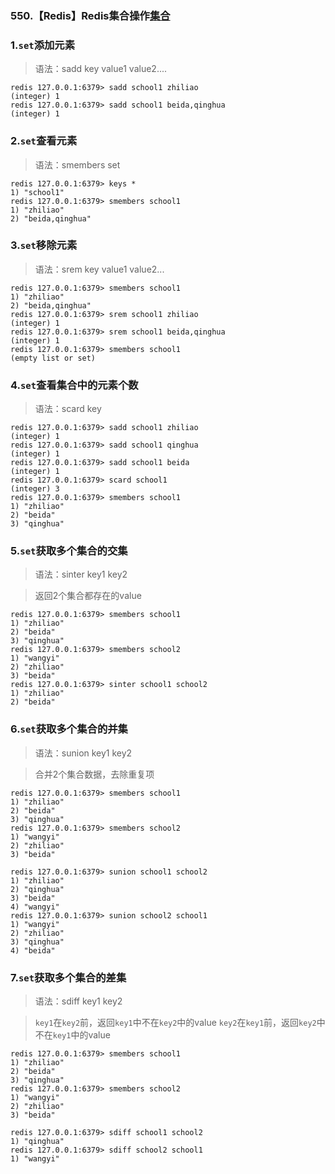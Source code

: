 ### 550.【Redis】Redis集合操作[集合](http://wangkaixiang.cn/python-flask/di-shi-sizhang-ff1a-redis-jiao-cheng.html)

### 1.`set`添加元素
> 语法：sadd key value1 value2....
```
redis 127.0.0.1:6379> sadd school1 zhiliao
(integer) 1
redis 127.0.0.1:6379> sadd school1 beida,qinghua
(integer) 1
```

### 2.`set`查看元素
> 语法：smembers set
```shell
redis 127.0.0.1:6379> keys *
1) "school1"
redis 127.0.0.1:6379> smembers school1
1) "zhiliao"
2) "beida,qinghua"
```

### 3.`set`移除元素
> 语法：srem key value1 value2...
```shell
redis 127.0.0.1:6379> smembers school1
1) "zhiliao"
2) "beida,qinghua"
redis 127.0.0.1:6379> srem school1 zhiliao
(integer) 1
redis 127.0.0.1:6379> srem school1 beida,qinghua
(integer) 1
redis 127.0.0.1:6379> smembers school1
(empty list or set)
```

### 4.`set`查看集合中的元素个数
> 语法：scard key
```shell
redis 127.0.0.1:6379> sadd school1 zhiliao
(integer) 1
redis 127.0.0.1:6379> sadd school1 qinghua
(integer) 1
redis 127.0.0.1:6379> sadd school1 beida
(integer) 1
redis 127.0.0.1:6379> scard school1
(integer) 3
redis 127.0.0.1:6379> smembers school1
1) "zhiliao"
2) "beida"
3) "qinghua"
```

### 5.`set`获取多个集合的交集
> 语法：sinter key1 key2

> 返回2个集合都存在的value
```shell
redis 127.0.0.1:6379> smembers school1
1) "zhiliao"
2) "beida"
3) "qinghua"
redis 127.0.0.1:6379> smembers school2
1) "wangyi"
2) "zhiliao"
3) "beida"
redis 127.0.0.1:6379> sinter school1 school2
1) "zhiliao"
2) "beida"
```

### 6.`set`获取多个集合的并集
> 语法：sunion key1 key2

> 合并2个集合数据，去除重复项
```shell
redis 127.0.0.1:6379> smembers school1
1) "zhiliao"
2) "beida"
3) "qinghua"
redis 127.0.0.1:6379> smembers school2
1) "wangyi"
2) "zhiliao"
3) "beida"

redis 127.0.0.1:6379> sunion school1 school2
1) "zhiliao"
2) "qinghua"
3) "beida"
4) "wangyi"
redis 127.0.0.1:6379> sunion school2 school1
1) "wangyi"
2) "zhiliao"
3) "qinghua"
4) "beida"
```

### 7.`set`获取多个集合的差集
> 语法：sdiff key1 key2

> `key1`在`key2`前，返回`key1`中不在`key2`中的value
> `key2`在`key1`前，返回`key2`中不在`key1`中的value
```shell
redis 127.0.0.1:6379> smembers school1
1) "zhiliao"
2) "beida"
3) "qinghua"
redis 127.0.0.1:6379> smembers school2
1) "wangyi"
2) "zhiliao"
3) "beida"

redis 127.0.0.1:6379> sdiff school1 school2
1) "qinghua"
redis 127.0.0.1:6379> sdiff school2 school1
1) "wangyi"
```